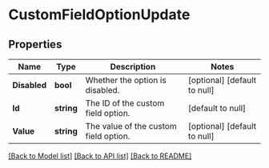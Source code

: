 # CustomFieldOptionUpdate

## Properties
Name | Type | Description | Notes
------------ | ------------- | ------------- | -------------
**Disabled** | **bool** | Whether the option is disabled. | [optional] [default to null]
**Id** | **string** | The ID of the custom field option. | [default to null]
**Value** | **string** | The value of the custom field option. | [optional] [default to null]

[[Back to Model list]](../README.md#documentation-for-models) [[Back to API list]](../README.md#documentation-for-api-endpoints) [[Back to README]](../README.md)

